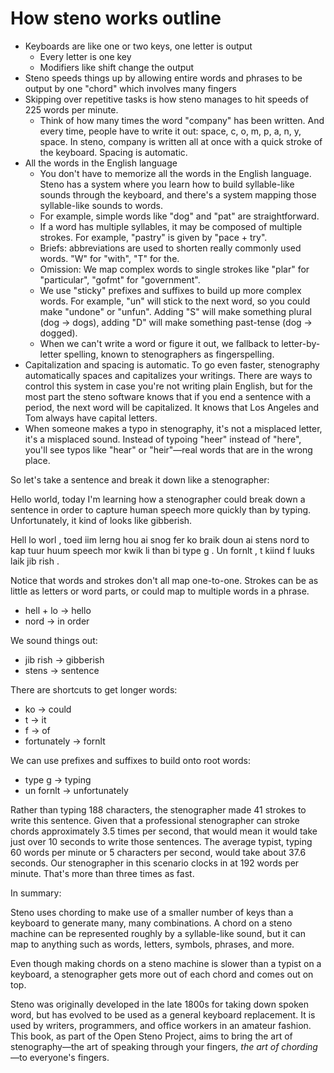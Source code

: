 # How steno works outline

- Keyboards are like one or two keys, one letter is output
    - Every letter is one key
    - Modifiers like shift change the output
- Steno speeds things up by allowing entire words and phrases to be output by one "chord" which involves many fingers
- Skipping over repetitive tasks is how steno manages to hit speeds of 225 words per minute.
    - Think of how many times the word "company" has been written. And every time, people have to write it out: space, c, o, m, p, a, n, y, space. In steno, company is written all at once with a quick stroke of the keyboard. Spacing is automatic.
- All the words in the English language
    - You don't have to memorize all the words in the English language. Steno has a system where you learn how to build syllable-like sounds through the keyboard, and there's a system mapping those syllable-like sounds to words.
    - For example, simple words like "dog" and "pat" are straightforward.
    - If a word has multiple syllables, it may be composed of multiple strokes. For example, "pastry" is given by "pace + try".
    - Briefs: abbreviations are used to shorten really commonly used words. "W" for "with", "T" for the.
    - Omission: We map complex words to single strokes like "plar" for "particular", "gofmt" for "government".
    - We use "sticky" prefixes and suffixes to build up more complex words. For example, "un" will stick to the next word, so you could make "undone" or "unfun". Adding "S" will make something plural (dog → dogs), adding "D" will make something past-tense (dog → dogged).
    - When we can't write a word or figure it out, we fallback to letter-by-letter spelling, known to stenographers as fingerspelling.
- Capitalization and spacing is automatic. To go even faster, stenography automatically spaces and capitalizes your writings. There are ways to control this system in case you're not writing plain English, but for the most part the steno software knows that if you end a sentence with a period, the next word will be capitalized. It knows that Los Angeles and Tom always have capital letters.
- When someone makes a typo in stenography, it's not a misplaced letter, it's a misplaced sound. Instead of typoing "heer" instead of "here", you'll see typos like "hear" or "heir"—real words that are in the wrong place.

So let's take a sentence and break it down like a stenographer:

Hello world, today I'm learning how a stenographer could break down a sentence in order to capture human speech more quickly than by typing. Unfortunately, it kind of looks like gibberish.

Hell lo worl , toed iim lerng hou ai snog fer ko braik doun ai stens nord to kap tuur huum speech mor kwik li than bi type g . Un fornlt , t kiind f luuks laik jib rish .

Notice that words and strokes don't all map one-to-one. Strokes can be as little as letters or word parts, or could map to multiple words in a phrase.

- hell + lo → hello
- nord → in order

We sound things out:

- jib rish → gibberish
- stens → sentence

There are shortcuts to get longer words:

- ko → could
- t → it
- f → of
- fortunately → fornlt

We can use prefixes and suffixes to build onto root words:

- type g → typing
- un fornlt → unfortunately

Rather than typing 188 characters, the stenographer made 41 strokes to write this sentence. Given that a professional stenographer can stroke chords approximately 3.5 times per second, that would mean it would take just over 10 seconds to write those sentences. The average typist, typing 60 words per minute or 5 characters per second, would take about 37.6 seconds. Our stenographer in this scenario clocks in at 192 words per minute. That's more than three times as fast.

In summary:

Steno uses chording to make use of a smaller number of keys than a keyboard to generate many, many combinations. A chord on a steno machine can be represented roughly by a syllable-like sound, but it can map to anything such as words, letters, symbols, phrases, and more.

Even though making chords on a steno machine is slower than a typist on a keyboard, a stenographer gets more out of each chord and comes out on top.

Steno was originally developed in the late 1800s for taking down spoken word, but has evolved to be used as a general keyboard replacement. It is used by writers, programmers, and office workers in an amateur fashion. This book, as part of the Open Steno Project, aims to bring the art of stenography—the art of speaking through your fingers, *the art of chording*—to everyone's fingers.
